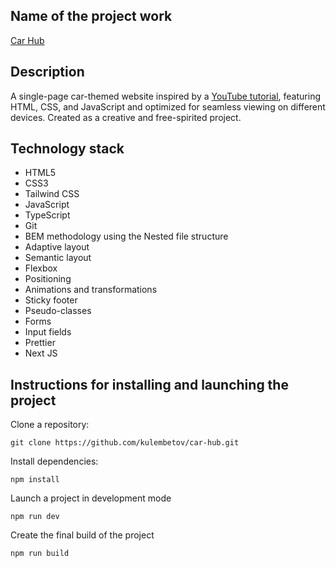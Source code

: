 ## Name of the project work

[Car Hub](https://kulembetov.github.io/car-hub)

## Description

A single-page car-themed website inspired by a [YouTube tutorial](https://youtu.be/pUNSHPyVryU?si=XGVFVkof0Jq7S8mL), featuring HTML, CSS, and JavaScript and optimized for seamless viewing on different devices. Created as a creative and free-spirited project.

## Technology stack

- HTML5
- CSS3
- Tailwind CSS
- JavaScript
- TypeScript
- Git
- BEM methodology using the Nested file structure
- Adaptive layout
- Semantic layout
- Flexbox
- Positioning
- Animations and transformations
- Sticky footer
- Pseudo-classes
- Forms
- Input fields
- Prettier
- Next JS

## Instructions for installing and launching the project

Clone a repository:

```
git clone https://github.com/kulembetov/car-hub.git
```

Install dependencies:

```
npm install
```

Launch a project in development mode

```
npm run dev
```

Create the final build of the project

```
npm run build
```
